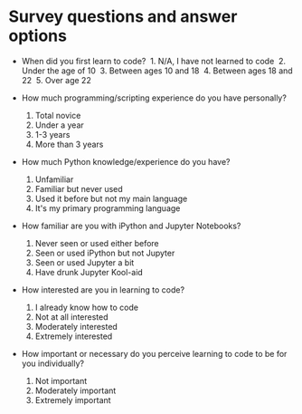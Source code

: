# Survey questions and answer options

- When did you first learn to code?
&nbsp;1. N/A, I have not learned to code
&nbsp;2. Under the age of 10
&nbsp;3. Between ages 10 and 18
&nbsp;4. Between ages 18 and 22
&nbsp;5. Over age 22

- How much programming/scripting experience do you have personally?
  1. Total novice
  2. Under a year
  3. 1-3 years
  4. More than 3 years

- How much Python knowledge/experience do you have?
  1. Unfamiliar
  2. Familiar but never used
  3. Used it before but not my main language 
  4. It's my primary programming language

- How familiar are you with iPython and Jupyter Notebooks?
  1. Never seen or used either before
  2. Seen or used iPython but not Jupyter
  3. Seen or used Jupyter a bit
  4. Have drunk Jupyter Kool-aid

- How interested are you in learning to code?
  1. I already know how to code
  2. Not at all interested
  3. Moderately interested
  4. Extremely interested

- How important or necessary do you perceive learning to code to be for you individually?

  1. Not important
  2. Moderately important
  3. Extremely important
